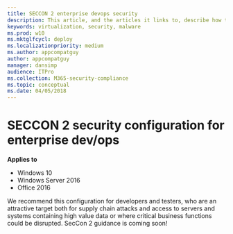 ```yaml
---
title: SECCON 2 enterprise devops security
description: This article, and the articles it links to, describe how to use the Windows SECCON framework in your organization
keywords: virtualization, security, malware
ms.prod: w10
ms.mktglfcycl: deploy
ms.localizationpriority: medium
ms.author: appcompatguy
author: appcompatguy
manager: dansimp
audience: ITPro
ms.collection: M365-security-compliance
ms.topic: conceptual
ms.date: 04/05/2018
---
```


# SECCON 2 security configuration for enterprise dev/ops
 
**Applies to**  

-   Windows 10
-   Windows Server 2016 
-   Office 2016 

We recommend this configuration for developers and testers, who are an attractive target both for supply chain attacks and access to servers and systems containing high value data or where critical business functions could be disrupted. SecCon 2 guidance is coming soon!


